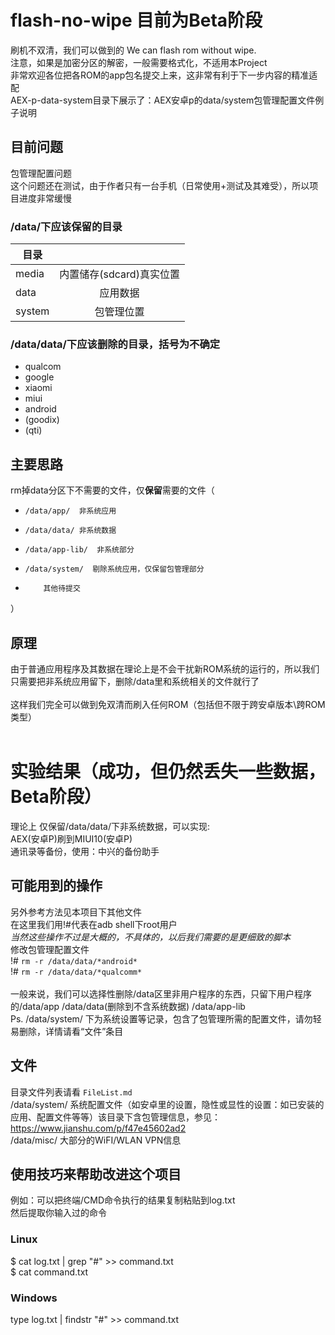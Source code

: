 # flash-no-wipe 目前为Beta阶段
刷机不双清，我们可以做到的 We can flash rom without wipe.  
注意，如果是加密分区的解密，一般需要格式化，不适用本Project  
非常欢迎各位把各ROM的app包名提交上来，这非常有利于下一步内容的精准适配  
AEX-p-data-system目录下展示了：AEX安卓p的data/system包管理配置文件例子说明

## 目前问题

包管理配置问题  
这个问题还在测试，由于作者只有一台手机（日常使用+测试及其难受），所以项目进度非常缓慢

### /data/下应该保留的目录
| 目录      |                         |
|----------|:------------------------:|
| media    |内置储存(sdcard)真实位置   | 
| data     |应用数据                  |
| system   |包管理位置                |

### /data/data/下应该删除的目录，括号为不确定
  - qualcom
  - google
  - xiaomi
  - miui
  - android
  - (goodix)
  - (qti)

## 主要思路
rm掉data分区下不需要的文件，仅<b>保留</b>需要的文件（
-	  /data/app/  非系统应用  
-	  /data/data/ 非系统数据  
-	  /data/app-lib/  非系统部分  
-	  /data/system/  剔除系统应用，仅保留包管理部分  
-         其他待提交  
）

## 原理
由于普通应用程序及其数据在理论上是不会干扰新ROM系统的运行的，所以我们只需要把非系统应用留下，删除/data里和系统相关的文件就行了  
<br>
这样我们完全可以做到免双清而刷入任何ROM（包括但不限于跨安卓版本\跨ROM类型）  
<br>  

# 实验结果（成功，但仍然丢失一些数据，Beta阶段）
理论上 仅保留/data/data/下非系统数据，可以实现:   
AEX(安卓P)刷到MIUI10(安卓P)  
通讯录等备份，使用：中兴的备份助手  

## 可能用到的操作
另外参考方法见本项目下其他文件  
在这里我们用!#代表在adb shell下root用户  
*当然这些操作不过是大概的，不具体的，以后我们需要的是更细致的脚本*  
修改包管理配置文件  
!# ```rm -r /data/data/*android*```  
!# ```rm -r /data/data/*qualcomm*```  
<br>
一般来说，我们可以选择性删除/data区里非用户程序的东西，只留下用户程序的/data/app /data/data(删除到不含系统数据) /data/app-lib  
Ps. /data/system/ 下为系统设置等记录，包含了包管理所需的配置文件，请勿轻易删除，详情请看“文件”条目  

## 文件
目录文件列表请看	`FileList.md`  
/data/system/	 系统配置文件（如安卓里的设置，隐性或显性的设置：如已安装的应用、配置文件等等）该目录下含包管理信息，参见：https://www.jianshu.com/p/f47e45602ad2  
/data/misc/	大部分的WiFI/WLAN VPN信息  

## 使用技巧来帮助改进这个项目
例如：可以把终端/CMD命令执行的结果复制粘贴到log.txt  
然后提取你输入过的命令  
### Linux
$ cat log.txt | grep "#" >> command.txt  
$ cat command.txt  
### Windows
type log.txt | findstr "#" >> command.txt  
